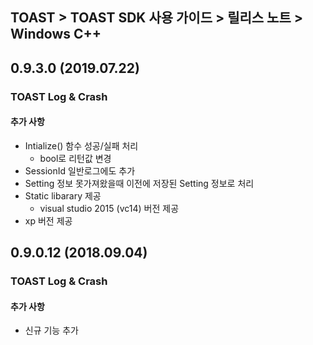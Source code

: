 ## TOAST > TOAST SDK 사용 가이드 > 릴리스 노트 > Windows C++

## 0.9.3.0 (2019.07.22)

### TOAST Log & Crash

#### 추가 사항

* Intialize() 함수 성공/실패 처리
	* bool로 리턴값 변경
* SessionId 일반로그에도 추가
* Setting 정보 못가져왔을때 이전에 저장된 Setting 정보로 처리
* Static libarary 제공
	* visual studio 2015 (vc14) 버전 제공
* xp 버전 제공 

## 0.9.0.12 (2018.09.04)

### TOAST Log & Crash

#### 추가 사항

* 신규 기능 추가